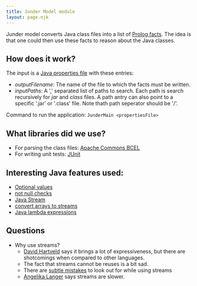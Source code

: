 ```yaml
---
title: Junder Model module
layout: page.njk
---
```


Junder model converts Java class files into a list of [Prolog facts](https://en.wikipedia.org/wiki/Prolog).  The idea is that one could then use these facts to reason about the Java classes.

## How does it work?

The input is a [Java properties file](https://docs.oracle.com/javase/tutorial/essential/environment/properties.html) with these entries:
  - *outputFilename*: The name of the file to which the facts must be written.  
  - *inputPaths*: A ',' separated list of paths to search.  Each path is search recursively for *jar* and *class* files. A path antry can also point to a specific '.jar' or '.class' file. Note thath path seperator should be '/'.

Command to run the application:
```JunderMain <propertiesFile>```

## What libraries did we use?
  - For parsing the class files: [Apache Commons BCEL](http://commons.apache.org/proper/commons-bcel/)
  - For writing unit tests: [JUnit](http://junit.org/junit4/)

## Interesting Java features used:
 - [Optional values](http://www.oracle.com/technetwork/articles/java/java8-optional-2175753.html)
 - [not null checks](https://dzone.com/articles/checking-null-values-java)
 - [Java Stream](http://blog.hartveld.com/2013/03/jdk-8-33-stream-api.html)
 - [convert arrays to streams](http://stackoverflow.com/questions/24390463/java-8-stream-and-operation-on-arrays)
 - [Java lambda expressions](https://docs.oracle.com/javase/tutorial/java/javaOO/lambdaexpressions.html)
 
## Questions 
  - Why use streams?
    - [David Hartveld](http://blog.hartveld.com/2013/03/jdk-8-33-stream-api.html) says it brings a lot of expressiveness, but there are shotcomings when compared to other languages. 
    - The fact that streams cannot be reuses is a bit sad.
    - There are [subtle mistakes](https://blog.jooq.org/2014/06/13/java-8-friday-10-subtle-mistakes-when-using-the-streams-api/) to look out for while using streams
    - [Angelika Langer](https://jaxenter.com/java-performance-tutorial-how-fast-are-the-java-8-streams-118830.html) says streams are slower.
